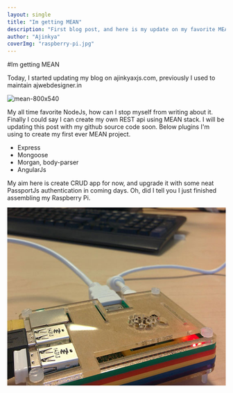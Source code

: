 ```yaml
---
layout: single
title: "Im getting MEAN"
description: "First blog post, and here is my update on my favorite MEANstack"
author: "Ajinkya"
coverImg: "raspberry-pi.jpg"
---
```


#Im getting MEAN

Today, I started updating my blog on ajinkyaxjs.com, previously I used to maintain ajwebdesigner.in


![mean-800x540](https://cloud.githubusercontent.com/assets/3184210/7199959/3adf104e-e516-11e4-99de-163c44ca04bf.png)

My all time favorite NodeJs, how can I stop myself from writing about it. Finally I could say I can create my own REST api using MEAN stack. I will be updating this post with my github source code soon.
Below plugins I'm using to create my first ever MEAN project.

  - Express
  - Mongoose
  - Morgan, body-parser
  - AngularJs

My aim here is create CRUD app for now, and upgrade it with some neat PassportJs authentication in coming days. Oh, did I tell you I just finished assembling my Raspberry Pi.


<a class="lightbox" href="https://cloud.githubusercontent.com/assets/3184210/7199958/3a601be0-e516-11e4-8113-799b8c4bae3d.jpg"><img src="img/thumbs/rasp-pi.jpg" alt="raspberry pi 2"></a>

<dialog id="cover">
		<img src="" alt>
  		<button id="closecover">Close</button>
</dialog>
